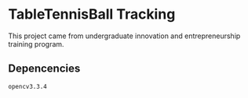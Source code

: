 # TableTennisBall Tracking
    
This project came from undergraduate innovation and entrepreneurship training program.

## Depencencies

    opencv3.3.4